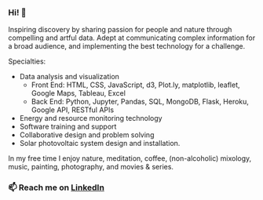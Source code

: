 ### Hi! 👋

Inspiring discovery by sharing passion for people and nature through compelling and artful data. Adept at communicating complex information for a broad audience, and implementing the best technology for a challenge.    

Specialties:  
- Data analysis and visualization
   - Front End: HTML, CSS, JavaScript, d3, Plot.ly, matplotlib, leaflet, Google Maps, Tableau, Excel
   - Back End: Python, Jupyter, Pandas, SQL, MongoDB, Flask, Heroku, Google API, RESTful APIs
- Energy and resource monitoring technology
- Software training and support
- Collaborative design and problem solving
- Solar photovoltaic system design and installation. 

In my free time I enjoy nature, meditation, coffee, (non-alcoholic) mixology, music, painting, photography, and movies & series.
### 📫 Reach me on [LinkedIn](https://www.linkedin.com/in/imacmoore/) 
<!--
**zenfinity/zenfinity** is a ✨ _special_ ✨ repository because its `README.md` (this file) appears on your GitHub profile.

Here are some ideas to get you started:

- 🔭 I’m currently working on ...
- 🌱 I’m currently learning ...
- 👯 I’m looking to collaborate on ...
- 🤔 I’m looking for help with ...
- 💬 Ask me about ...
- 📫 How to reach me: ...
- 😄 Pronouns: ...
- ⚡ Fun fact: ...
-->

